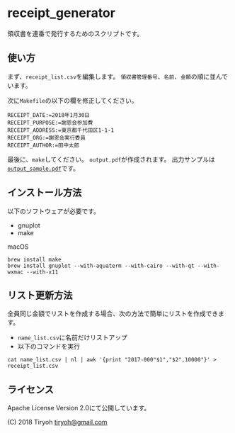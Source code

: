 # receipt_generator

領収書を連番で発行するためのスクリプトです。

## 使い方

まず、`receipt_list.csv`を編集します。
`領収書管理番号`、`名前`、`金額`の順に並んでいます。

次に`Makefile`の以下の欄を修正してください。

```
RECEIPT_DATE:=2018年1月30日
RECEIPT_PURPOSE:=謝恩会参加費
RECEIPT_ADDRESS:=東京都千代田区1-1-1
RECEIPT_ORG:=謝恩会実行委員
RECEIPT_AUTHOR:=田中太郎
```

最後に、`make`してください。
`output.pdf`が作成されます。
出力サンプルは[`output_sample.pdf`](./output_sample.pdf)です。

## インストール方法

以下のソフトウェアが必要です。

* gnuplot
* make

macOS
```
brew install make
brew install gnuplot --with-aquaterm --with-cairo --with-qt --with-wxmac --with-x11
```

## リスト更新方法

全員同じ金額でリストを作成する場合、次の方法で簡単にリストを作成できます。

* `name_list.csv`に名前だけリストアップ
* 以下のコマンドを実行

```
cat name_list.csv | nl | awk '{print "2017-000"$1","$2",10000"}' > receipt_list.csv
```

## ライセンス

Apache License Version 2.0にて公開しています。

(C) 2018 Tiryoh <tiryoh@gmail.com>
